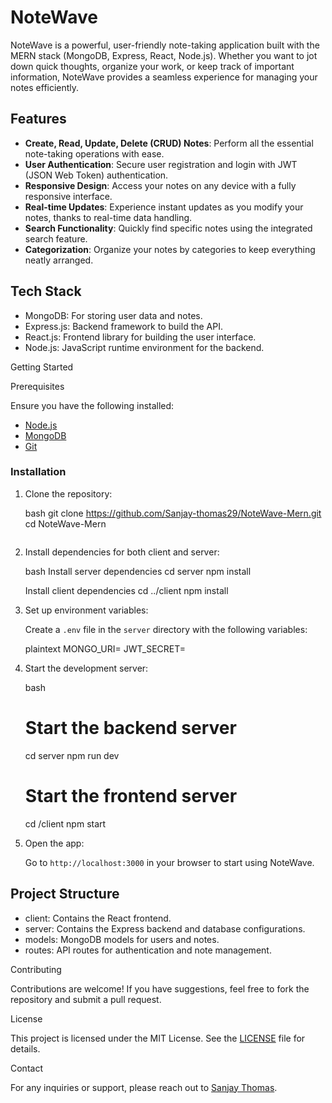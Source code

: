 # NoteWave

NoteWave is a powerful, user-friendly note-taking application built with the MERN stack (MongoDB, Express, React, Node.js). Whether you want to jot down quick thoughts, organize your work, or keep track of important information, NoteWave provides a seamless experience for managing your notes efficiently.

## Features

- **Create, Read, Update, Delete (CRUD) Notes**: Perform all the essential note-taking operations with ease.
- **User Authentication**: Secure user registration and login with JWT (JSON Web Token) authentication.
- **Responsive Design**: Access your notes on any device with a fully responsive interface.
- **Real-time Updates**: Experience instant updates as you modify your notes, thanks to real-time data handling.
- **Search Functionality**: Quickly find specific notes using the integrated search feature.
- **Categorization**: Organize your notes by categories to keep everything neatly arranged.

## Tech Stack

- MongoDB: For storing user data and notes.
- Express.js: Backend framework to build the API.
- React.js: Frontend library for building the user interface.
- Node.js: JavaScript runtime environment for the backend.

Getting Started

Prerequisites

Ensure you have the following installed:

- [Node.js](https://nodejs.org/)
- [MongoDB](https://www.mongodb.com/)
- [Git](https://git-scm.com/)

### Installation

1. Clone the repository:

    bash
    git clone https://github.com/Sanjay-thomas29/NoteWave-Mern.git
    cd NoteWave-Mern
    ```

2. Install dependencies for both client and server:

    bash
    Install server dependencies
    cd server
    npm install

    Install client dependencies
    cd ../client
    npm install
    

3. Set up environment variables:

   Create a `.env` file in the `server` directory with the following variables:

    plaintext
    MONGO_URI=<your-mongodb-uri>
    JWT_SECRET=<your-jwt-secret>
    

4. Start the development server:

    bash
    # Start the backend server
    cd server
    npm run dev

    # Start the frontend server
    cd /client
    npm start
   

5. Open the app:

   Go to `http://localhost:3000` in your browser to start using NoteWave.

## Project Structure

- client: Contains the React frontend.
- server: Contains the Express backend and database configurations.
- models: MongoDB models for users and notes.
- routes: API routes for authentication and note management.

 Contributing

Contributions are welcome! If you have suggestions, feel free to fork the repository and submit a pull request.

License

This project is licensed under the MIT License. See the [LICENSE](LICENSE) file for details.

 Contact

For any inquiries or support, please reach out to [Sanjay Thomas](mailto:sanjaythomas29@gmail.com).

